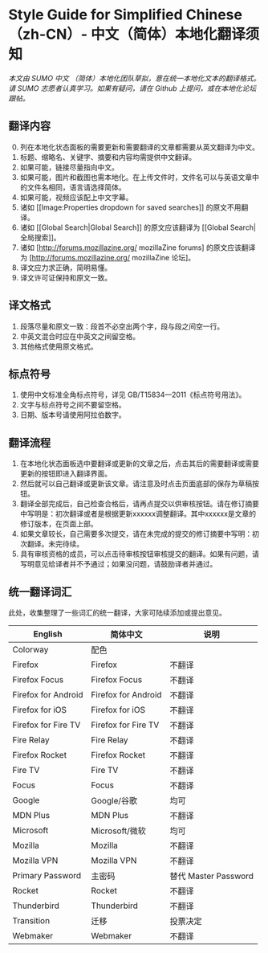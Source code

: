 # Style Guide for Simplified Chinese（zh-CN）- 中文（简体）本地化翻译须知

*本文由 SUMO 中文*
*（简体）本地化团队草拟，意在统一本地化文本的翻译格式。请 SUMO 志愿者认真学习。如果有疑问，请在 Github 上提问，或在本地化论坛跟帖。*

## 翻译内容

0.	列在本地化状态面板的需要更新和需要翻译的文章都需要从英文翻译为中文。
1.	标题、缩略名、关键字、摘要和内容均需提供中文翻译。
2.	如果可能，链接尽量指向中文。
3.	如果可能，图片和截图也需本地化。在上传文件时，文件名可以与英语文章中的文件名相同，语言请选择简体。
4.	如果可能，视频应该配上中文字幕。
5.	诸如 [[Image:Properties dropdown for saved searches]] 的原文不用翻译。
6.	诸如 [[Global Search|Global Search]] 的原文应该翻译为 [[Global Search|全局搜索]]。
7.	诸如 [http://forums.mozillazine.org/ mozillaZine forums] 的原文应该翻译为 [http://forums.mozillazine.org/ mozillaZine 论坛]。
8.	译文应力求正确，简明易懂。
9.	译文许可证保持和原文一致。

## 译文格式

1.	段落尽量和原文一致：段首不必空出两个字，段与段之间空一行。
2.	中英文混合时应在中英文之间留空格。
3.	其他格式使用原文格式。

## 标点符号

1.	使用中文标准全角标点符号，详见 GB/T15834—2011《标点符号用法》。
2.	文字与标点符号之间不要留空格。
3.	日期、版本号请使用阿拉伯数字。

## 翻译流程

1.	在本地化状态面板选中要翻译或更新的文章之后，点击其后的需要翻译或需要更新的按钮即进入翻译界面。
2.	然后就可以自己翻译或更新该文章。请注意及时点击页面底部的保存为草稿按钮。
3.	翻译全部完成后，自己检查合格后，请再点提交以供审核按钮。请在修订摘要中写明是：初次翻译或者是根据更新xxxxxx调整翻译。其中xxxxxx是文章的修订版本，在页面上部。
4.	如果文章较长，自己需要多次提交，请在未完成的提交的修订摘要中写明：初次翻译。未完待续。
5.	具有审核资格的成员，可以点击待审核按钮审核提交的翻译。如果有问题，请写明意见给译者并不予通过；如果没问题，请鼓励译者并通过。

## 统一翻译词汇

此处，收集整理了一些词汇的统一翻译，大家可陆续添加或提出意见。

| English | 简体中文 | 说明 |
| --- | --- | --- |
| Colorway| 配色 | |
| Firefox | Firefox | 不翻译 |
| Firefox Focus | Firefox Focus | 不翻译 |
| Firefox for Android | Firefox for Android | 不翻译 |
| Firefox for iOS | Firefox for iOS | 不翻译 |
| Firefox for Fire TV | Firefox for Fire TV | 不翻译 |
| Fire Relay | Fire Relay | 不翻译 |
| Firefox Rocket | Firefox Rocket | 不翻译 |
| Fire TV | Fire TV | 不翻译 |
| Focus | Focus | 不翻译 |
| Google | Google/谷歌 | 均可 |
| MDN Plus | MDN Plus | 不翻译 |
| Microsoft | Microsoft/微软 | 均可 |
| Mozilla | Mozilla | 不翻译 |
| Mozilla VPN | Mozilla VPN | 不翻译 |
| Primary Password | 主密码| 替代 Master Password |
| Rocket | Rocket | 不翻译 |
| Thunderbird | Thunderbird | 不翻译 |
| Transition | 迁移 | 投票决定 |
| Webmaker | Webmaker | 不翻译 |
